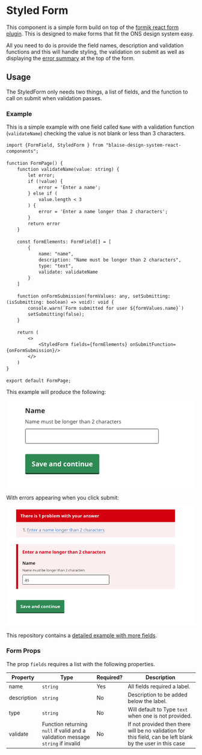 # Styled Form

This component is a simple form build on top of the [formik react form plugin](https://formik.org/). This is designed to
make forms that fit the ONS design system easy.

All you need to do is provide the field names, description and validation functions and this will handle styling, the
validation on submit as well as displaying
the [error summary](https://ons-design-system.netlify.app/patterns/error-validation/#error-summary) at the top of the
form.

## Usage

The StyledForm only needs two things, a list of fields, and the function to call on submit when validation passes.

### Example

This is a simple example with one field called `Name` with a validation function (`validateName`) checking the value is not blank or less than 3 characters.  

```.tsx
import {FormField, StyledForm } from "blaise-design-system-react-components";

function FormPage() {
    function validateName(value: string) {
        let error;
        if (!value) {
            error = 'Enter a name';
        } else if (
            value.length < 3
        ) {
            error = 'Enter a name longer than 2 characters';
        }
        return error
    }

    const formElements: FormField[] = [
        {
            name: "name",
            description: "Name must be longer than 2 characters",
            type: "text",
            validate: validateName
        }
    ]

    function onFormSubmission(formValues: any, setSubmitting: (isSubmitting: boolean) => void): void {
        console.warn(`Form submitted for user ${formValues.name}`)
        setSubmitting(false);
    }

    return (
        <>
            <StyledForm fields={formElements} onSubmitFunction={onFormSubmission}/>
        </>
    )
}

export default FormPage;
```

This example will produce the following:

![Simple form example](simple_form.png)


With errors appearing when you click submit:

![Simple form example showing error](simple_form_error.png)

This repository contains a [detailed example with more fields](../src/components/forms/ExampleForm/ExampleForm.tsx).

### Form Props

The prop `fields` requires a list with the following properties.

| Property    | Type | Required? | Description                                                              |
|-------------|-----------|-----------|--------------------------------------------------------------------------|
| name        | `string`  | Yes       | All fields required a label.                                             |
| description | `string`  | No        | Description to be added below the label.                                 |
| type        | `string`  | No        | Will default to Type `text` when one is not provided.                    |
| validate    | Function returning `null` if valid and a validation message `string` if invalid   | No        | If not provided then there will be no validation for this field, can be left blank by the user in this case |

